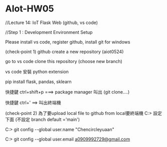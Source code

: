 # AIot-HW05
//Lecture 14: IoT Flask Web (github, vs code)

//Step 1 : Development Environment Setup

Please install vs code, register github, install git for windows

(check-point 1) github create a new repository (aiot0524)

go to vs code clone this repository (choose new branch)

vs code 安裝 python extension

pip install flask, pandas, sklearn

快捷鍵 ctrl+shift+p ===> package manager 叫出 (git clone....)

快捷鍵 ctrl+' ==> 叫出終端機

(check-point 2) 為了要upload local file to github from local要終端機 C:> 設定下面 (不設定 branch default ='main')

C:> git config --global user.name "Chencircleyuaan"

C:> git config --global user.email a0909992729@gmail.com
